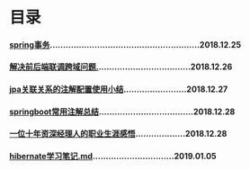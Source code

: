 # 目录

#### [spring事务](./no12-spring/spring事务.md).........................................................2018.12.25
#### [解决前后端联调跨域问题.](./no12-spring/解决前后端联调跨域问题.md)...................................2018.12.26
#### [jpa关联关系的注解配置使用小结](./no14-springdata-jpa/jpa关联关系的注解配置使用小结.md)........................2018.12.27
#### [springboot常用注解总结](./no16-springboot/springboot常用注解总结.md)....................................2018.12.28
#### [一位十年资深经理人的职业生涯感悟](./yoyogrape-life/一位十年资深经理人的职业生涯感悟.md)...................2018.12.28
#### [hibernate学习笔记.md](./no22-hibernate/hibernate学习笔记.md)...............................2019.01.05
